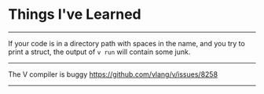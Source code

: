 # Things I've Learned

---

If your code is in a directory path with spaces in the name, and you try to print a struct, the output of `v run` will contain some junk.

---

The V compiler is buggy https://github.com/vlang/v/issues/8258

---
